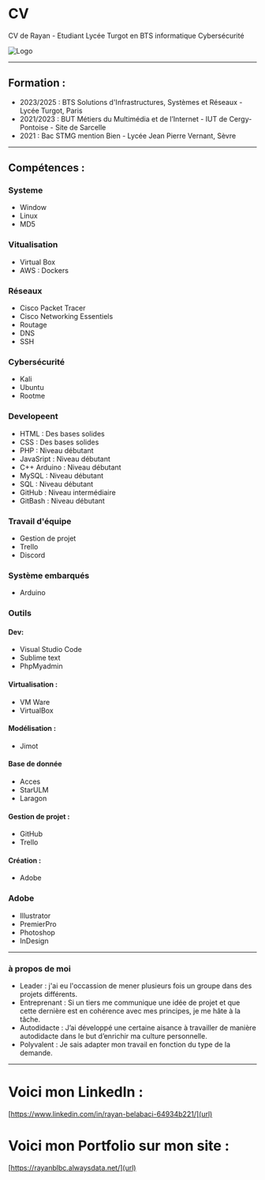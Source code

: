 # CV
CV de Rayan - Etudiant Lycée Turgot en BTS informatique Cybersécurité

![Logo](https://github.com/Kbnn-z/CV/assets/115071427/2287ac02-329c-4861-9fb8-116ad8cbc2da)

<hr>

## Formation : 
 
- 2023/2025 : BTS Solutions d'Infrastructures, Systèmes et Réseaux - Lycée Turgot, Paris
- 2021/2023 :  BUT Métiers du Multimédia et de l’Internet - IUT de Cergy-Pontoise - Site de Sarcelle
- 2021 : Bac STMG mention Bien - Lycée Jean Pierre Vernant, Sèvre

<hr>

## Compétences :

### Systeme
- Window
- Linux
- MD5

### Vitualisation
- Virtual Box
- AWS : Dockers

### Réseaux
- Cisco Packet Tracer
- Cisco Networking Essentiels
- Routage
- DNS
- SSH

### Cybersécurité 
- Kali
- Ubuntu
- Rootme
  
### Developeent
- HTML : Des bases solides 
- CSS : Des bases solides 
- PHP : Niveau débutant
- JavaSript : Niveau débutant
- C++ Arduino : Niveau débutant
- MySQL : Niveau débutant
- SQL : Niveau débutant
- GitHub : Niveau intermédiaire
- GitBash : Niveau débutant

### Travail d'équipe 
- Gestion de projet
- Trello
- Discord

### Système embarqués 
- Arduino

### Outils

#### Dev: 
- Visual Studio Code
- Sublime text
- PhpMyadmin

#### Virtualisation : 
- VM Ware
- VirtualBox

#### Modélisation :
- Jimot

#### Base de donnée
- Acces 
- StarULM
- Laragon

#### Gestion de projet :
- GitHub
- Trello

#### Création :
- Adobe

### Adobe 
- Illustrator
- PremierPro
- Photoshop
- InDesign
  
<hr>

### à propos de moi 
- Leader : j'ai eu l'occassion de mener plusieurs fois un groupe dans des projets différents.
- Entreprenant : Si un tiers me communique une idée de projet et que cette dernière est en cohérence avec mes principes, je me hâte à la tâche.
- Autodidacte : J’ai développé une certaine aisance à travailler de manière autodidacte dans le but d’enrichir ma culture personnelle.
- Polyvalent : Je sais adapter mon travail en fonction du type de la demande. 

<hr>

# Voici mon LinkedIn : 
[https://www.linkedin.com/in/rayan-belabaci-64934b221/](url)

# Voici mon Portfolio sur mon site : 
[https://rayanblbc.alwaysdata.net/](url)
